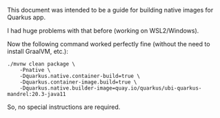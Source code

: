 This document was intended to be a guide for building native images for Quarkus app.

I had huge problems with that before (working on WSL2/Windows).

Now the following command worked perfectly fine (without the need to install GraalVM, etc.):
```
./mvnw clean package \
    -Pnative \
    -Dquarkus.native.container-build=true \
    -Dquarkus.container-image.build=true \
    -Dquarkus.native.builder-image=quay.io/quarkus/ubi-quarkus-mandrel:20.3-java11
```

So, no special instructions are required.

